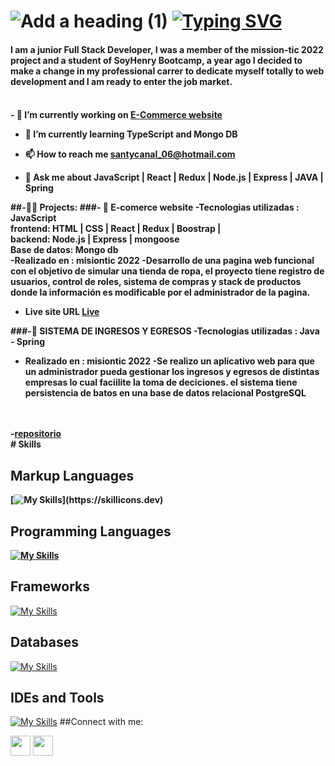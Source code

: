 ![Add a heading (1)](https://user-images.githubusercontent.com/109535432/204095015-7be0d5f8-bef0-44d2-8b43-008e3426396c.png)
[![Typing SVG](https://readme-typing-svg.herokuapp.com?font=Cascadia+Code&size=24&pause=1000&color=F7F7F7&width=435&lines=Hi%F0%9F%99%8B%E2%80%8D%E2%99%82%EF%B8%8F%2CI'm+Santiago+Canal)](https://git.io/typing-svg)
==============================

<h4> I am a junior Full Stack Developer, I was a member of the mission-tic 2022 project and a student of SoyHenry Bootcamp, a year ago I decided to make a change in my professional carrer to dedicate myself totally to web development and I am ready to enter the job market.<h4/>
<br/>
- 🔭 I’m currently working on <a href="https://scch94.github.io/frontend.devgroup/"><span>E-Commerce website<span/><a/>

- 🌱 I’m currently learning **TypeScript and Mongo DB**

- 📫 How to reach me **santycanal_06@hotmail.com**
  
- 💬 Ask me about **JavaScript | React | Redux | Node.js | Express | JAVA | Spring**
  


##-👨‍💻 Projects:
###- 📝 E-comerce website
-Tecnologias utilizadas : JavaScript
  <br/>
  frontend: HTML | CSS | React | Redux | Boostrap | 
  <br/>
  backend: Node.js | Express | mongoose
  <br/>
  Base de datos: Mongo db
<br/>
-Realizado en : misiontic 2022 
-Desarrollo de una pagina web funcional con el objetivo de simular una tienda de ropa, el proyecto tiene registro de usuarios, control de roles, sistema de compras y stack de productos donde la información es modificable por el administrador de la pagina. 
  <br/>
- Live site URL [Live](https://e-commerce-ten-swart-18.vercel.app/)

###-📝 SISTEMA DE INGRESOS Y EGRESOS
-Tecnologias utilizadas : Java - Spring
- Realizado en : misiontic 2022 
-Se realizo un aplicativo web para que un administrador pueda gestionar los
ingresos y egresos de distintas empresas lo cual faciilite la toma de deciciones. el sistema tiene persistencia de batos en una base de datos relacional PostgreSQL
<br/>
  <br/>
-<a href="https://github.com/SpeedCodeCol/proyecto"><span>repositorio<span/><a/>
<br/>
# Skills

## Markup Languages
[![My Skills](https://skillicons.dev/icons?i=html,css,bootstrap,)](https://skillicons.dev)

## Programming Languages
[![My Skills](https://skillicons.dev/icons?i=javascript,java,py)](https://skillicons.dev)

## Frameworks
[![My Skills](https://skillicons.dev/icons?i=nodejs,express,react,redux,spring)](https://skillicons.dev)

## Databases
[![My Skills](https://skillicons.dev/icons?i=mysql,mongodb)](https://skillicons.dev)

## IDEs and Tools
[![My Skills](https://skillicons.dev/icons?i=git,github,vscode)](https://skillicons.dev)
##Connect with me:
<p align="left"> <a href="https://github.com/scch94" target="_blank" rel="noreferrer"><img src="https://raw.githubusercontent.com/danielcranney/readme-generator/main/public/icons/socials/github.svg" width="32" height="32" /></a> <a href="http://www.linkedin.com/in/scch94" target="_blank" rel="noreferrer"><img src="https://raw.githubusercontent.com/danielcranney/readme-generator/main/public/icons/socials/linkedin.svg" width="32" height="32" /></a></p>
</p>

